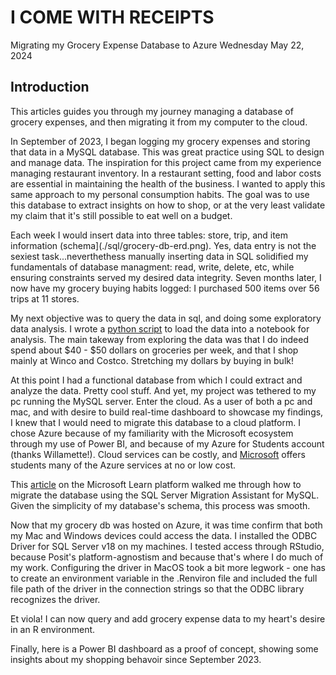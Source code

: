 # I COME WITH RECEIPTS 
Migrating my Grocery Expense Database to Azure 
Wednesday May 22, 2024 

## Introduction 

This articles guides you through my journey managing a database of grocery expenses, and then migrating it from my computer to the cloud. 

In September of 2023, I began logging my grocery expenses and storing that data in a MySQL database. This was great practice using SQL to design and manage data. The inspiration for this project came from my experience managing restaurant inventory. In a restaurant setting, food and labor costs are essential in maintaining the health of the business. I wanted to apply this same approach to my personal consumption habits. The goal was to use this database to extract insights on how to shop, or at the very least validate my claim that it's still possible to eat well on a budget.

Each week I would insert data into three tables: store, trip, and item information (schema](./sql/grocery-db-erd.png). Yes, data entry is not the sexiest task...neverthethess manually inserting data in SQL solidified my fundamentals of database managment: read, write, delete, etc, while ensuring constraints served my desired data integrity. Seven months later, I now have my grocery buying habits logged: I purchased 500 items over 56 trips at 11 stores. 

My next objective was to query the data in sql, and doing some exploratory data analysis. I wrote a [python script](https://github.com/chanks06/grocery-db/blob/main/data_loader_app/data_loader.py) to load the data into a notebook for analysis. The main takeway from exploring the data was that I do indeed spend about $40 - $50 dollars on groceries per week, and that I shop mainly at Winco and Costco. Stretching my dollars by buying in bulk!

At this point I had a functional database from which I could extract and analyze the data. Pretty cool stuff. And yet, my project was tethered to my pc running the MySQL server. Enter the cloud. As a user of both a pc and mac, and with desire to build real-time dashboard to showcase my findings, I knew that I would need to migrate this database to a cloud platform. I chose Azure because of my familiarity with the Microsoft ecosystem through my use of Power BI, and because of my Azure for Students account (thanks Willamette!). Cloud services can be costly, and [Microsoft](https://azure.microsoft.com/en-us/free/students) offers students many of the Azure services at no or low cost.

This [article](https://learn.microsoft.com/en-us/azure/azure-sql/migration-guides/database/mysql-to-sql-database-guide?view=azuresql) on the Microsoft Learn platform walked me through how to migrate the database using the SQL Server Migration Assistant for MySQL. Given the simplicity of my database's schema, this process was smooth. 

Now that my grocery db was hosted on Azure, it was time confirm that both my Mac and Windows devices could access the data. I installed the ODBC Driver for SQL Server v18 on my machines. I tested access through RStudio, because Posit's platform-agnostism and because that's where I do much of my work. Configuring the driver in MacOS took a bit more legwork - one has to create an environment variable in the .Renviron file and included the full file path of the driver in the connection strings so that the ODBC library recognizes the driver. 

Et viola! I can now query and add grocery expense data to my heart's desire in an R environment.

Finally, here is a Power BI dashboard as a proof of concept, showing some insights about my shopping behavoir since September 2023.





